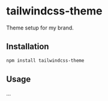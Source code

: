 # tailwindcss-theme

Theme setup for my brand.

## Installation

```sh
npm install tailwindcss-theme
```

## Usage

...
